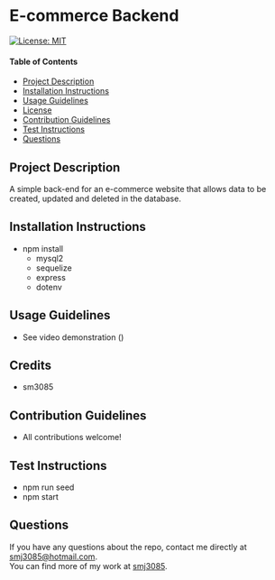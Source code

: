 # E-commerce Backend

  [![License: MIT](https://img.shields.io/badge/License-MIT-yellow.svg)](https://opensource.org/licenses/MIT)
  
  #### Table of Contents
  * [Project Description](#project-description)
  * [Installation Instructions](#installation-instructions)
  * [Usage Guidelines](#usage-guidelines)
  * [License](#license)
  * [Contribution Guidelines](#contribution-guidelines)
  * [Test Instructions](#test-instructions)
  * [Questions](#questions)

  ## Project Description 
  A simple back-end for an e-commerce website that allows data to be created, updated and deleted in the database. 

  ## Installation Instructions
  * npm install
    * mysql2
    * sequelize
    * express
    * dotenv

  ## Usage Guidelines
  * See video demonstration
  ()

  ## Credits
  * sm3085

  ## Contribution Guidelines
  * All contributions welcome! 

  ## Test Instructions
  * npm run seed 
  * npm start

  ## Questions
  If you have any questions about the repo, contact me directly at smj3085@hotmail.com. </br>
  You can find more of my work at [smj3085](http://github.com/smj3085).
